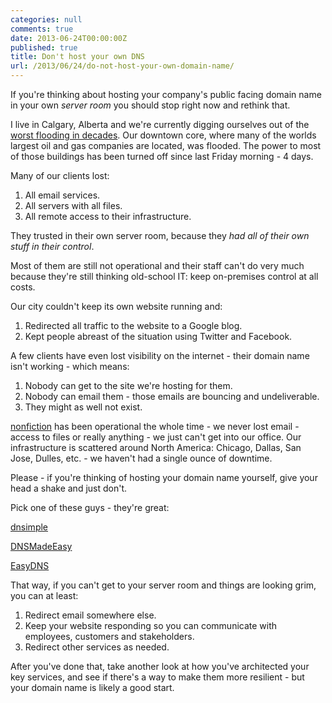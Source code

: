 ```yaml
---
categories: null
comments: true
date: 2013-06-24T00:00:00Z
published: true
title: Don't host your own DNS
url: /2013/06/24/do-not-host-your-own-domain-name/
---
```


If you're thinking about hosting your company's public facing domain name in your own *server room* you should stop right now and rethink that.

I live in Calgary, Alberta and we're currently digging ourselves out of the [worst flooding in decades](http://nicemodernist.com/blog/2013/6/21/the-flood). Our downtown core, where many of the worlds largest oil and gas companies are located, was flooded. The power to most of those buildings has been turned off since last Friday morning - 4 days.

Many of our clients lost:

1. All email services.
2. All servers with all files.
3. All remote access to their infrastructure.

They trusted in their own server room, because they *had all of their own stuff in their control*.

Most of them are still not operational and their staff can't do very much because they're still thinking old-school IT: keep on-premises control at all costs.

Our city couldn't keep its own website running and:

1. Redirected all traffic to the website to a Google blog.
2. Kept people abreast of the situation using Twitter and Facebook.

A few clients have even lost visibility on the internet - their domain name isn't working - which means:

1. Nobody can get to the site we're hosting for them.
2. Nobody can email them - those emails are bouncing and undeliverable.
3. They might as well not exist.

[nonfiction](http://www.nonfiction.ca/) has been operational the whole time - we never lost email - access to files or really anything - we just can't get into our office. Our infrastructure is scattered around North America: Chicago, Dallas, San Jose, Dulles, etc. - we haven't had a single ounce of downtime.

Please - if you're thinking of hosting your domain name yourself, give your head a shake and just don't.

Pick one of these guys - they're great:

[dnsimple](https://dnsimple.com/domains)

[DNSMadeEasy](http://www.dnsmadeeasy.com/)

[EasyDNS](https://web.easydns.com/)

That way, if you can't get to your server room and things are looking grim, you can at least:

1. Redirect email somewhere else.
2. Keep your website responding so you can communicate with employees, customers and stakeholders.
3. Redirect other services as needed.

After you've done that, take another look at how you've architected your key services, and see if there's a way to make them more resilient - but your domain name is likely a good start.